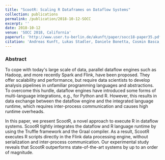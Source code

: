 ```yaml
---
title: "ScootR: Scaling R Dataframes on Dataflow Systems"
collection: publications
permalink: /publication/2018-10-12-SOCC
excerpt: ''
date: 2018-10-12
venue: 'SOCC 2018, California'
paperurl: 'http://www.user.tu-berlin.de/akunft/paper/socc18-paper35.pdf'
citation: 'Andreas Kunft, Lukas Stadler, Daniele Bonetta, Cosmin Basca, Jens Meiners, Sebastian Breß,  Tilmann Rabl, Juan Fumero, Volker Markl. ScootR: Scaling R Dataframes on Dataflow Systems. SOCC 2018'
---
```

### Abstract

To cope with today's large scale of data, parallel dataflow engines such as Hadoop, and more recently Spark and Flink, have been proposed. They offer scalability and performance, but require data scientists to develop analysis pipelines in unfamiliar programming languages and abstractions. To overcome this hurdle, dataflow engines have introduced some forms of multi-language integrations, e.g., for Python and R. However, this results in data exchange between the dataflow engine and the integrated language runtime, which requires inter-process communication and causes high runtime overheads.

In this paper, we present ScootR, a novel approach to execute R in dataflow systems. ScootR tightly integrates the dataflow and R language runtime by using the Truffle framework and the Graal compiler. As a result, ScootR executes R scripts directly in the Flink data processing engine, without serialization and inter-process communication. Our experimental study reveals that ScootR outperforms state-of-the-art systems by up to an order of magnitude.

